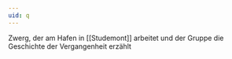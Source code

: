 ```yaml
---
uid: q
---
```

Zwerg, der am Hafen in [[Studemont]] arbeitet und der Gruppe die Geschichte der Vergangenheit erzählt